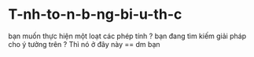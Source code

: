 # T-nh-to-n-b-ng-bi-u-th-c
bạn muốn thực hiện một loạt các phép tính ? bạn đang tìm kiếm giải pháp cho ý tưởng trên ? Thì nó ở đây này == dm bạn 
